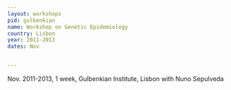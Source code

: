 ```yaml
---
layout: workshops
pid: gulbenkian
name: Workshop on Genetic Epidemiology 
country: Lisbon
year: 2011-2013
dates: Nov


---
```


Nov. 2011-2013, 1 week, Gulbenkian Institute, Lisbon with Nuno Sepulveda
